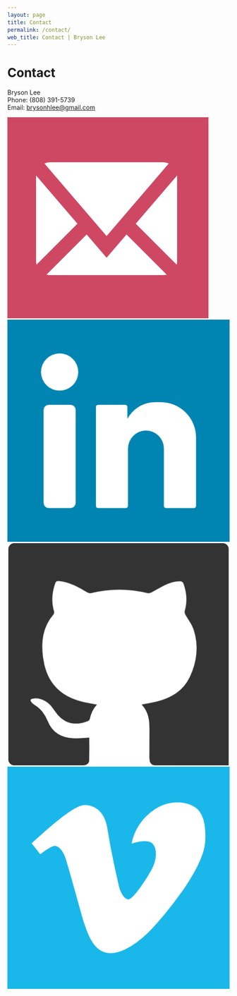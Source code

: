 ```yaml
---
layout: page
title: Contact
permalink: /contact/
web_title: Contact | Bryson Lee
---
```


# Contact

Bryson Lee  
Phone: (808) 391-5739  
Email: [brysonhlee@gmail.com](emailto:brysonhlee@gmail.com)

<!-- You can also find me on these social media sites:

* [Linkedin](https://www.linkedin.com/in/bryhlee/)
* [Github](https://www.github.com/bryhlee/)
* [Vimeo](https://vimeo.com/user80015403) -->

<div class="social-media">
    <a href="emailto:brysonhlee@gmail.com" target="_blank"><img src="/assets/img/mail.png" class="icon" alt="Email me"></a>
    <a href="https://www.linkedin.com/in/bryhlee/" target="_blank"><img src="/assets/img/linkedin.png" class="icon" alt="Find me on Linkedin"></a>
    <a href="https://www.github.com/bryhlee/"><img src="/assets/img/github.png" class="icon" alt="Find me on Github"></a>
    <a href="https://vimeo.com/user80015403" target="_blank"><img src="/assets/img/vimeo.png" class="icon" alt="Find me on Vimeo"></a>
</div>